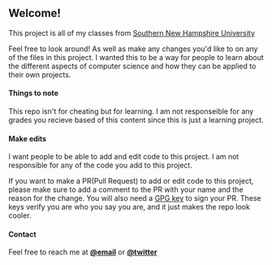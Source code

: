## Welcome! ## 
This project is all of my classes from [Southern New Hampshire University](https://www.snhu.edu/)

Feel free to look around! As well as make any changes you'd like to on any of the files in this project. I wanted this to be a way for people to learn about the different aspects of computer science and how they can be applied to their own projects.

#### Things to note ####
This repo isn't for cheating but for learning. I am not responseible for any grades you recieve based of this content since this is just a learning project. 

#### Make edits ####
I want people to be able to add and edit code to this project. I am not responsible for any of the code you add to this project. 

If you want to make a PR(Pull Request) to add or edit code to this project, please make sure to add a comment to the PR with your name and the reason for the change.
You will also need a [GPG key](https://help.github.com/articles/signing-a-commit/) to sign your PR. These keys verify you are who you say you are, and it just makes the repo look cooler. 

#### Contact ####
Feel free to reach me at **[@email](mailto:baileysam1997@gmail.com)** or **[@twitter](https://twitter.com/samuel_baileyy)** 
